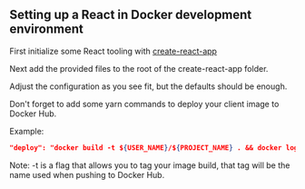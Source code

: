## Setting up a React in Docker development environment

First initialize some React tooling with [create-react-app](https://github.com/facebook/create-react-app)

Next add the provided files to the root of the create-react-app folder.

Adjust the configuration as you see fit, but the defaults should be enough.

Don't forget to add some yarn commands to deploy your client image to Docker Hub.

Example:

```json
"deploy": "docker build -t ${USER_NAME}/${PROJECT_NAME} . && docker login && docker push ${USER_NAME}/${PROJECT_NAME}"
```
Note: -t is a flag that allows you to tag your image build, that tag will be the name used when pushing to Docker Hub.
